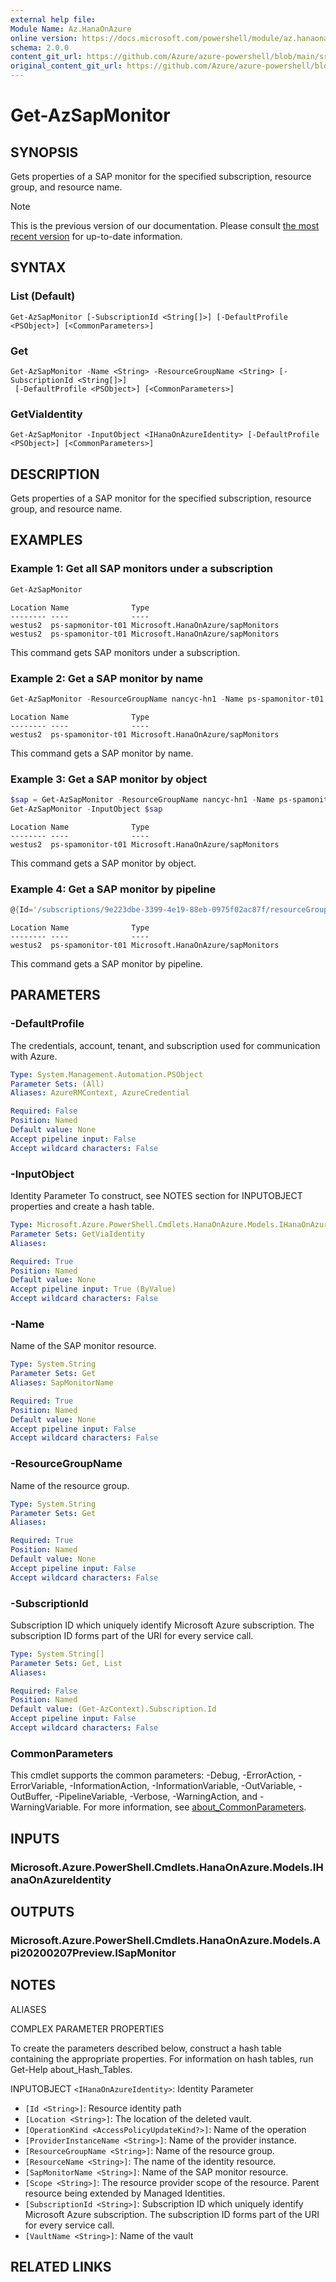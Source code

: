 ```yaml
---
external help file: 
Module Name: Az.HanaOnAzure
online version: https://docs.microsoft.com/powershell/module/az.hanaonazure/get-azsapmonitor
schema: 2.0.0
content_git_url: https://github.com/Azure/azure-powershell/blob/main/src/HanaOnAzure/help/Get-AzSapMonitor.md
original_content_git_url: https://github.com/Azure/azure-powershell/blob/main/src/HanaOnAzure/help/Get-AzSapMonitor.md
---
```


# Get-AzSapMonitor

## SYNOPSIS
Gets properties of a SAP monitor for the specified subscription, resource group, and resource name.

> [!NOTE]
>This is the previous version of our documentation. Please consult [the most recent version](/powershell/module/az.hanaonazure/get-azsapmonitor) for up-to-date information.

## SYNTAX

### List (Default)
```
Get-AzSapMonitor [-SubscriptionId <String[]>] [-DefaultProfile <PSObject>] [<CommonParameters>]
```

### Get
```
Get-AzSapMonitor -Name <String> -ResourceGroupName <String> [-SubscriptionId <String[]>]
 [-DefaultProfile <PSObject>] [<CommonParameters>]
```

### GetViaIdentity
```
Get-AzSapMonitor -InputObject <IHanaOnAzureIdentity> [-DefaultProfile <PSObject>] [<CommonParameters>]
```

## DESCRIPTION
Gets properties of a SAP monitor for the specified subscription, resource group, and resource name.

## EXAMPLES

### Example 1: Get all SAP monitors under a subscription
```powershell
Get-AzSapMonitor
```

```output
Location Name              Type
-------- ----              ----
westus2  ps-sapmonitor-t01 Microsoft.HanaOnAzure/sapMonitors
westus2  ps-spamonitor-t01 Microsoft.HanaOnAzure/sapMonitors
```

This command gets SAP monitors under a subscription.

### Example 2: Get a SAP monitor by name
```powershell
Get-AzSapMonitor -ResourceGroupName nancyc-hn1 -Name ps-spamonitor-t01
```

```output
Location Name              Type
-------- ----              ----
westus2  ps-spamonitor-t01 Microsoft.HanaOnAzure/sapMonitors
```

This command gets a SAP monitor by name.

### Example 3: Get a SAP monitor by object
```powershell
$sap = Get-AzSapMonitor -ResourceGroupName nancyc-hn1 -Name ps-spamonitor-t01
Get-AzSapMonitor -InputObject $sap
```

```output
Location Name              Type
-------- ----              ----
westus2  ps-spamonitor-t01 Microsoft.HanaOnAzure/sapMonitors
```

This command gets a SAP monitor by object.

### Example 4: Get a SAP monitor by pipeline
```powershell
@{Id='/subscriptions/9e223dbe-3399-4e19-88eb-0975f02ac87f/resourceGroups/nancyc-hn1/providers/Microsoft.HanaOnAzure/sapMonitors/ps-spamonitor-t01'} | Get-AzSapMonitor
```

```output
Location Name              Type
-------- ----              ----
westus2  ps-spamonitor-t01 Microsoft.HanaOnAzure/sapMonitors
```

This command gets a SAP monitor by pipeline.

## PARAMETERS

### -DefaultProfile
The credentials, account, tenant, and subscription used for communication with Azure.

```yaml
Type: System.Management.Automation.PSObject
Parameter Sets: (All)
Aliases: AzureRMContext, AzureCredential

Required: False
Position: Named
Default value: None
Accept pipeline input: False
Accept wildcard characters: False
```

### -InputObject
Identity Parameter
To construct, see NOTES section for INPUTOBJECT properties and create a hash table.

```yaml
Type: Microsoft.Azure.PowerShell.Cmdlets.HanaOnAzure.Models.IHanaOnAzureIdentity
Parameter Sets: GetViaIdentity
Aliases:

Required: True
Position: Named
Default value: None
Accept pipeline input: True (ByValue)
Accept wildcard characters: False
```

### -Name
Name of the SAP monitor resource.

```yaml
Type: System.String
Parameter Sets: Get
Aliases: SapMonitorName

Required: True
Position: Named
Default value: None
Accept pipeline input: False
Accept wildcard characters: False
```

### -ResourceGroupName
Name of the resource group.

```yaml
Type: System.String
Parameter Sets: Get
Aliases:

Required: True
Position: Named
Default value: None
Accept pipeline input: False
Accept wildcard characters: False
```

### -SubscriptionId
Subscription ID which uniquely identify Microsoft Azure subscription.
The subscription ID forms part of the URI for every service call.

```yaml
Type: System.String[]
Parameter Sets: Get, List
Aliases:

Required: False
Position: Named
Default value: (Get-AzContext).Subscription.Id
Accept pipeline input: False
Accept wildcard characters: False
```

### CommonParameters
This cmdlet supports the common parameters: -Debug, -ErrorAction, -ErrorVariable, -InformationAction, -InformationVariable, -OutVariable, -OutBuffer, -PipelineVariable, -Verbose, -WarningAction, and -WarningVariable. For more information, see [about_CommonParameters](http://go.microsoft.com/fwlink/?LinkID=113216).

## INPUTS

### Microsoft.Azure.PowerShell.Cmdlets.HanaOnAzure.Models.IHanaOnAzureIdentity

## OUTPUTS

### Microsoft.Azure.PowerShell.Cmdlets.HanaOnAzure.Models.Api20200207Preview.ISapMonitor

## NOTES

ALIASES

COMPLEX PARAMETER PROPERTIES

To create the parameters described below, construct a hash table containing the appropriate properties. For information on hash tables, run Get-Help about_Hash_Tables.


INPUTOBJECT `<IHanaOnAzureIdentity>`: Identity Parameter
  - `[Id <String>]`: Resource identity path
  - `[Location <String>]`: The location of the deleted vault.
  - `[OperationKind <AccessPolicyUpdateKind?>]`: Name of the operation
  - `[ProviderInstanceName <String>]`: Name of the provider instance.
  - `[ResourceGroupName <String>]`: Name of the resource group.
  - `[ResourceName <String>]`: The name of the identity resource.
  - `[SapMonitorName <String>]`: Name of the SAP monitor resource.
  - `[Scope <String>]`: The resource provider scope of the resource. Parent resource being extended by Managed Identities.
  - `[SubscriptionId <String>]`: Subscription ID which uniquely identify Microsoft Azure subscription. The subscription ID forms part of the URI for every service call.
  - `[VaultName <String>]`: Name of the vault

## RELATED LINKS

